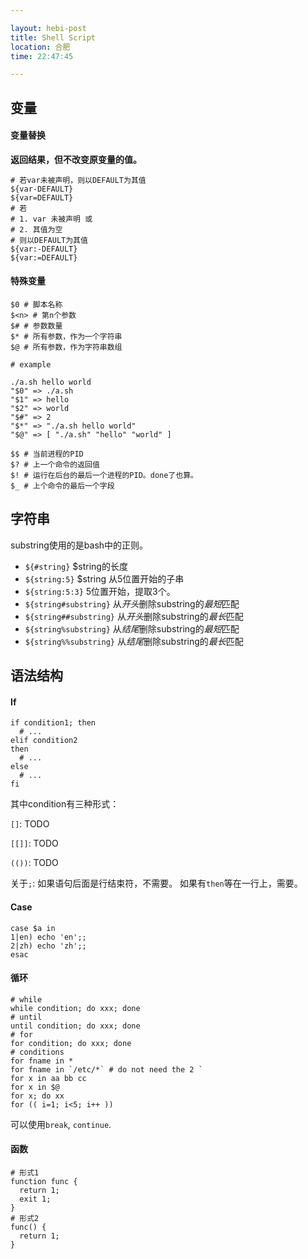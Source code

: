 ```yaml
---

layout: hebi-post
title: Shell Script
location: 合肥
time: 22:47:45

---
```


## 变量

#### 变量替换

**返回结果，但不改变原变量的值。**

```
# 若var未被声明，则以DEFAULT为其值
${var-DEFAULT}
${var=DEFAULT}
# 若
# 1. var 未被声明 或
# 2. 其值为空
# 则以DEFAULT为其值
${var:-DEFAULT}
${var:=DEFAULT}
```


<!--more-->

#### 特殊变量

```
$0 # 脚本名称
$<n> # 第n个参数
$# # 参数数量
$* # 所有参数，作为一个字符串
$@ # 所有参数，作为字符串数组
```

```
# example

./a.sh hello world
"$0" => ./a.sh
"$1" => hello
"$2" => world
"$#" => 2
"$*" => "./a.sh hello world"
"$@" => [ "./a.sh" "hello" "world" ]
```

```
$$ # 当前进程的PID
$? # 上一个命令的返回值
$! # 运行在后台的最后一个进程的PID。done了也算。
$_ # 上个命令的最后一个字段
```

## 字符串

substring使用的是bash中的正则。

* `${#string}` $string的长度
* `${string:5}` $string 从5位置开始的子串
* `${string:5:3}` 5位置开始，提取3个。
* `${string#substring}` 从*开头*删除substring的*最短*匹配
* `${string##substring}` 从*开头*删除substring的*最长*匹配
* `${string%substring}` 从*结尾*删除substring的*最短*匹配
* `${string%%substring}` 从*结尾*删除substring的*最长*匹配

## 语法结构


#### If

```
if condition1; then
  # ...
elif condition2
then
  # ...
else
  # ...
fi
```


其中condition有三种形式：

`[]`: TODO

`[[]]`: TODO

`(())`: TODO

关于`;`:
如果语句后面是行结束符，不需要。
如果有`then`等在一行上，需要。

#### Case

```
case $a in
1|en) echo 'en';;
2|zh) echo 'zh';;
esac
```

#### 循环

```
# while
while condition; do xxx; done
# until
until condition; do xxx; done
# for
for condition; do xxx; done
# conditions
for fname in *
for fname in `/etc/*` # do not need the 2 `
for x in aa bb cc
for x in $@
for x; do xx
for (( i=1; i<5; i++ ))
```

可以使用`break`, `continue`.

#### 函数

```
# 形式1
function func {
  return 1;
  exit 1;
}
# 形式2
func() {
  return 1;
}
```
